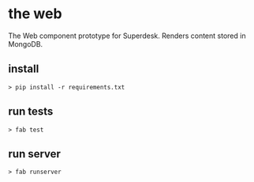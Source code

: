 # the web

The Web component prototype for Superdesk. Renders content stored in MongoDB.

## install

    > pip install -r requirements.txt

## run tests

    > fab test

## run server

    > fab runserver

